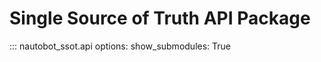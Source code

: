 # Single Source of Truth API Package

::: nautobot_ssot.api
    options:
        show_submodules: True
